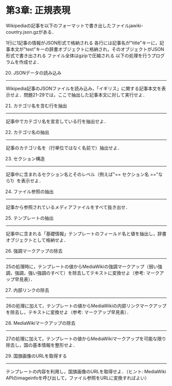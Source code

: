 第3章: 正規表現
===
Wikipediaの記事を以下のフォーマットで書き出したファイルjawiki-country.json.gzがある．

1行に1記事の情報がJSON形式で格納される
各行には記事名が"title"キーに，記事本文が"text"キーの辞書オブジェクトに格納され，そのオブジェクトがJSON形式で書き出される
ファイル全体はgzipで圧縮される
以下の処理を行うプログラムを作成せよ．

20. JSONデータの読み込み
---
Wikipedia記事のJSONファイルを読み込み，「イギリス」に関する記事本文を表示せよ．問題21-29では，ここで抽出した記事本文に対して実行せよ．

21. カテゴリ名を含む行を抽出
---
記事中でカテゴリ名を宣言している行を抽出せよ．

22. カテゴリ名の抽出
---
記事のカテゴリ名を（行単位ではなく名前で）抽出せよ．

23. セクション構造
---
記事中に含まれるセクション名とそのレベル（例えば"== セクション名 =="なら1）を表示せよ．

24. ファイル参照の抽出
---
記事から参照されているメディアファイルをすべて抜き出せ．

25. テンプレートの抽出
---
記事中に含まれる「基礎情報」テンプレートのフィールド名と値を抽出し，辞書オブジェクトとして格納せよ．

26. 強調マークアップの除去
---
25の処理時に，テンプレートの値からMediaWikiの強調マークアップ（弱い強調，強調，強い強調のすべて）を除去してテキストに変換せよ（参考: マークアップ早見表）．

27. 内部リンクの除去
---
26の処理に加えて，テンプレートの値からMediaWikiの内部リンクマークアップを除去し，テキストに変換せよ（参考: マークアップ早見表）．

28. MediaWikiマークアップの除去
---
27の処理に加えて，テンプレートの値からMediaWikiマークアップを可能な限り除去し，国の基本情報を整形せよ．

29. 国旗画像のURLを取得する
---
テンプレートの内容を利用し，国旗画像のURLを取得せよ．（ヒント: MediaWiki APIのimageinfoを呼び出して，ファイル参照をURLに変換すればよい）

